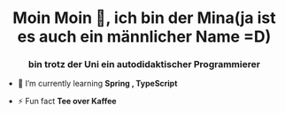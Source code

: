 <h1 align="center">Moin Moin 👋, ich bin der Mina(ja ist es auch ein männlicher Name =D)</h1>
<h3 align="center">bin trotz der Uni ein autodidaktischer Programmierer</h3>

- 🌱 I’m currently learning **Spring , TypeScript**

- ⚡ Fun fact **Tee over Kaffee**

